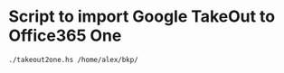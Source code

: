 # Script to import Google TakeOut to Office365 One 

``` shell
./takeout2one.hs /home/alex/bkp/
```
